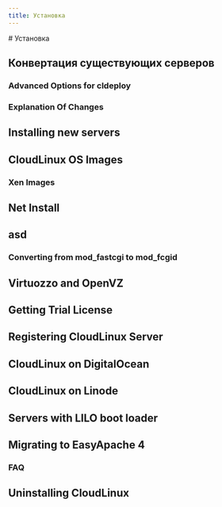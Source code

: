 ```yaml
---
title: Установка
---
```

<gtranslate-io>
# Установка

## Конвертация существующих серверов

### Advanced Options for cldeploy

### Explanation Of Changes

## Installing new servers

## CloudLinux OS Images

### Xen Images

## Net Install

## asd

### Converting from mod_fastcgi to mod_fcgid

## Virtuozzo and OpenVZ

## Getting Trial License

## Registering CloudLinux Server

## CloudLinux on DigitalOcean

## CloudLinux on Linode

## Servers with LILO boot loader

## Migrating to EasyApache 4

### FAQ

## Uninstalling CloudLinux
</gtranslate-io>